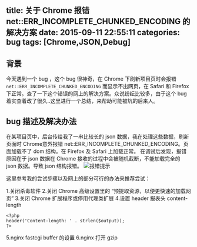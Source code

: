 title: 关于 Chrome 报错 net::ERR_INCOMPLETE_CHUNKED_ENCODING 的解决方案
date: 2015-09-11 22:55:11
categories: bug
tags: [Chrome,JSON,Debug]
---

## 背景
今天遇到一个 bug ，这个 bug 很神奇，在 Chrome 下刷新项目页时会报错 `net::ERR_INCOMPLETE_CHUNKED_ENCODING` 而显示不出网页，在 Safari 和 Firefox 下正常。查了一下这个错误的网上的解决方案。众说纷纭比较多，由于这个 bug 着实查着改了很久..这里进行一个总结，来帮助可能被坑的后来人。
## bug 描述及解决办法
在某项目页中，后台传给我了一串比较长的 json 数据，我在处理这些数据，刷新页面时 Chrome意外报错 net::ERR_INCOMPLETE_CHUNKED_ENCODING。页面加载不了 dom 结构。在 Firefox 及 Safari 上加载正常。
在调试后发现，报错原因在于 json 数据在 Chrome 接收的过程中会被随机截断，不能加载完全的 json 数据。导致 json 结构报错。
![报错提示](http://qcyoung.qiniudn.com/qcyoung/关于chrome报错netERR_INCOMPLETE_CHUNKED_ENCODING的解决方案/chromeERR_INCOMPLETE_CHUNKED_ENCODING.png)

这里参考我的尝试步骤以及网上的部分可行的办法来推荐尝试：

1.关闭杀毒软件
2.关闭 Chrome 高级设置里的 “预提取资源，以便更快速的加载网页”
3.关闭 Chrome 扩展程序或停用代理类扩展
4.设置 header 报表头 content-length

	<?php
	header('Content-length: ' . strlen($output));
	?>
5.nginx fastcgi buffer 的设置
6.nginx 打开 gzip

